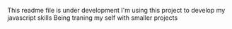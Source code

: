 This readme file is under development
I'm using this project to develop my javascript skills
Being traning my self with smaller projects
